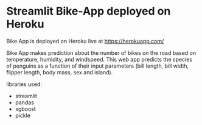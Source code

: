 # Streamlit Bike-App deployed on Heroku


Bike App is deployed on Heroku live at https://herokuapp.com/

Bike App makes prediction about the number of bikes on the road based on temperature, humidity, and windspeed. This web app predicts the species of penguins as a function of their input parameters (bill length, bill width, flipper length, body mass, sex and island).

libraries used:

- streamlit
- pandas
- xgboost
- pickle